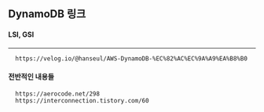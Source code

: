 ## DynamoDB 링크

#### LSI, GSI
---
```
  https://velog.io/@hanseul/AWS-DynamoDB-%EC%82%AC%EC%9A%A9%EA%B8%B0
```

#### 전반적인 내용들
```
  https://aerocode.net/298
  https://interconnection.tistory.com/60
```
